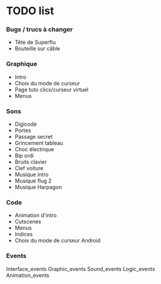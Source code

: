 # TODO list

### Bugs / trucs à changer

* Tête de Superflu
* Bouteille sur câble

### Graphique

* Intro
* Choix du mode de curseur
* Page tuto clics/curseur virtuel
* Menus

### Sons

* Digicode
* Portes
* Passage secret
* Grincement tableau
* Choc électrique
* Bip ordi
* Bruits clavier
* Clef voiture
* Musique intro
* Musique flug 2
* Musique Harpagon

### Code

* Animation d'intro
* Cutscenes
* Menus
* Indices
* Choix du mode de curseur Android

### Events

Interface_events
Graphic_events
Sound_events
Logic_events
Animation_events
